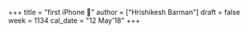 +++
title = "first iPhone 🍎"
author = ["Hrishikesh Barman"]
draft = false
week = 1134
cal_date = "12 May'18"
+++
